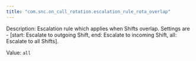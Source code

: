 ```yaml
---
title: "com.snc.on_call_rotation.escalation_rule_rota_overlap"
---
```


Description: Escalation rule which applies when Shifts overlap. Settings are - [start: Escalate to outgoing Shift, end: Escalate to incoming Shift, all: Escalate to all Shifts].

Value: `all`